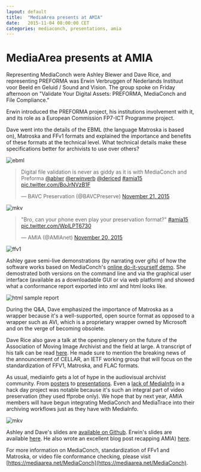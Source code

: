 ```yaml
---
layout: default
title:  "MediaArea presents at AMIA"
date:   2015-11-04 08:00:00 CET
categories: mediaconch, presentations, amia
---
```


# MediaArea presents at AMIA

Representing MediaConch were Ashley Blewer and Dave Rice, and representing PREFORMA was Erwin Verbruggen of Nederlands Instituut voor Beeld en Geluid / Sound and Vision. The group spoke on Friday afternoon on "Validate Your Digital Assets: PREFORMA, MediaConch and File Compliance." 

Erwin introduced the PREFORMA project, his institutions involvement with it, and its role as a European Commission FP7-ICT Programme project. 



Dave went into the details of the EBML (the language Matroska is based on), Matroska and FFv1 formats and explained the importance and benefits of these formats at the technical level. What technical details make these specifications better for archivists to use over others?

![ebml](/MediaConch/images/ebml_slide.png) 


<blockquote class="twitter-tweet" data-partner="tweetdeck"><p lang="en" dir="ltr">Digital file validation is never as giddy as it is with MediaConch and Preforma <a href="https://twitter.com/ablwr">@ablwr</a> <a href="https://twitter.com/erwinverb">@erwinverb</a> <a href="https://twitter.com/dericed">@dericed</a> <a href="https://twitter.com/hashtag/amia15?src=hash">#amia15</a> <a href="https://t.co/BoJrNVzB1F">pic.twitter.com/BoJrNVzB1F</a></p>&mdash; BAVC Preservation (@BAVCPreserve) <a href="https://twitter.com/BAVCPreserve/status/667859411155599360">November 21, 2015</a></blockquote>
<script async src="//platform.twitter.com/widgets.js" charset="utf-8"></script>


![mkv](/MediaConch/images/mkv_slide.png)


<blockquote class="twitter-tweet" data-partner="tweetdeck"><p lang="en" dir="ltr">&quot;Bro, can your phone even play your preservation format?&quot; <a href="https://twitter.com/hashtag/amia15?src=hash">#amia15</a> <a href="https://t.co/WplLPT6730">pic.twitter.com/WplLPT6730</a></p>&mdash; AMIA (@AMIAnet) <a href="https://twitter.com/AMIAnet/status/667852992872210432">November 20, 2015</a></blockquote>
<script async src="//platform.twitter.com/widgets.js" charset="utf-8"></script>

![ffv1](/MediaConch/images/ffv1_slide.png)


Ashley gave semi-live demonstrations (by narrating over gifs) of how the software works based on MediaConch's [online do-it-yourself demo](https://mediaarea.net/MediaConch/demo.html). She demostrated both versions on the command line and via the graphical user interface (available as a downloadable GUI or via web platform) and showed what a conformance report exported into xml and html looks like.

![html sample report](/MediaConch/images/html_report.png)

During the Q&A, Dave emphasized the importance of Matroska as a wrapper because it's a well-supported, open source format as opposed to a wrapper such as AVI, which is a proprietary wrapper owned by Microsoft and on the verge of becoming obsolete.

Dave Rice also gave a talk at the opening plenery on the future of the Association of Moving Image Archivist and the field at large. A transcript of his talk can be read [here](http://dericed.com/2015/amia15-the-next-25/). He made sure to mention the breaking news of the announcement of CELLAR, an IETF working group that will focus on the standardization of FFV1, Matroska, and FLAC formats.

As usual, mediainfo gets a lot of hype in the audiovisual archivist community. From [posters](https://twitter.com/EddyColloton/status/667455277562621953) to [presentations](/MediaConch/images/gb_mi.png). Even a [lack of MediaInfo](/MediaConch/images/no_mi.png) in a hack day project was notable because it's such an integral part of video preservation (they used ffprobe only). We hope that by next year, AMIA members will have begun integrating MediaConch and MediaTrace into their archiving workflows just as they have with MediaInfo.

![mkv](/MediaConch/images/final_slide.png)

Ashley and Dave's slides are [available on Github](http://ablwr.github.io/mediaconch_amia15/#/). Erwin's slides are available [here](http://www.slideshare.net/everbruggen/to-choose-to-check-to-verify-the-quest-for-open-av-standards). He also wrote an excellent blog post recapping AMIA) [here](http://www.beeldengeluid.nl/en/blogs/research-amp-development-en/201512/time-celebrate-time-reflect-25-years-amia).

For more information on MediaConch, standardization of FFv1 and Matroska, or video file conformance checking, please visit [https://mediaarea.net/MediaConch](https://mediaarea.net/MediaConch). 